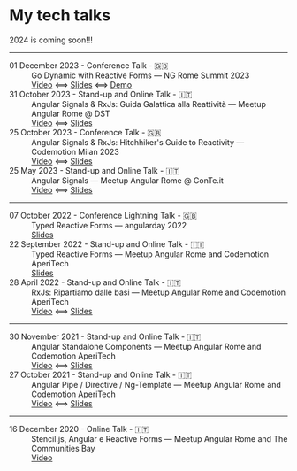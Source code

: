 # My tech talks

<dl>

  2024 is coming soon!!!

  ---

  <dt>01 December 2023 - Conference Talk - 🇬🇧</dt>
  <dd>
    Go Dynamic with Reactive Forms — NG Rome Summit 2023
    <br />
    <a href="https://www.youtube.com/live/K5R18qQNUm4?si=rtmJVnTyKSdSZ0LC&t=8440">Video</a>
    ⟺
    <a href="https://docs.google.com/presentation/d/1VOkousiBfO8rUpMxhjDK5s0scQI4X4llZLy987v3M2Y">Slides</a>
    ⟺
    <a href="https://demo-dynamic-reactive-forms.vercel.app/">Demo</a>
  </dd>

  <dt>31 October 2023 - Stand-up and Online Talk - 🇮🇹</dt>
  <dd>
    Angular Signals & RxJs: Guida Galattica alla Reattività — Meetup Angular Rome @ DST
    <br />
    <a href="https://www.youtube.com/live/BQZF2yLSQbg?si=OGS8eF0VPrX4PIa_&t=2787">Video</a>
    ⟺
    <a href="https://docs.google.com/presentation/d/1jS1uOXMJHMHrEze-wBpmpDf6jRtmkk63DhlgFrn4HCI">Slides</a>
  </dd>

  <dt>25 October 2023 - Conference Talk - 🇬🇧</dt>
  <dd>
    Angular Signals & RxJs: Hitchhiker's Guide to Reactivity — Codemotion Milan 2023
    <br />
    <a href="https://talks.codemotion.com/angular-signals-and-rxjs-hitchhikers-gui?playlist=conference-milan-2023--wannabe-speaker">Video</a>
    ⟺
    <a href="https://docs.google.com/presentation/d/1DOLN_2xm-1C9ZKPPY2WMZplayVio8uOphCSMnyUKRx8">Slides</a>
  </dd>

  <dt>25 May 2023 - Stand-up and Online Talk - 🇮🇹</dt>
  <dd>
    Angular Signals — Meetup Angular Rome @ ConTe.it
    <br />
    <a href="https://www.youtube.com/live/S5yO_uiSP3Y?si=jUyar5aaMAEE0l4T&t=3024">Video</a>
    ⟺
    <a href="https://docs.google.com/presentation/d/1KiszoI-3kPY8vLemL36X0dUGAQUmTebzoOiPyPTuTs0">Slides</a>
  </dd>

  ---

  <dt>07 October 2022 - Conference Lightning Talk - 🇬🇧</dt>
  <dd>
    Typed Reactive Forms — angularday 2022 <br />
    <a href="https://docs.google.com/presentation/d/1PsYFRLtdkWzpiCE2FQ32nO_YAg-XwquJEWqVhSrJN4E">Slides</a>
  </dd>

  <dt>22 September 2022 - Stand-up and Online Talk - 🇮🇹</dt>
  <dd>
    Typed Reactive Forms — Meetup Angular Rome and Codemotion AperiTech <br />
    <a href="https://docs.google.com/presentation/d/1qdT4EZEnVYx2ul4Xa7MY-hCwlNMJu7r020dGBYvEOaE">Slides</a>
  </dd>

  <dt>28 April 2022 - Stand-up and Online Talk - 🇮🇹</dt>
  <dd>
    RxJs: Ripartiamo dalle basi — Meetup Angular Rome and Codemotion AperiTech
    <br />
    <a href="https://talks.codemotion.com/rxjs-ripartiamo-dalle-basi">Video</a>
    ⟺
    <a href="https://docs.google.com/presentation/d/1NyU7lKaY4HV_SDWa4X1y3nA0Yyzz7D98MxZKw9F03YU">Slides</a>
  </dd>

  ---

  <dt>30 November 2021 - Stand-up and Online Talk - 🇮🇹</dt>
  <dd>
    Angular Standalone Components — Meetup Angular Rome and Codemotion AperiTech
    <br />
    <a href="https://www.youtube.com/watch?v=qEfL1ofSAuc">Video</a> ⟺
    <a href="https://docs.google.com/presentation/d/1WO7Jl_bpmeorCLY1v_AloTVBO3Gb3xPDzvp3MeKQbO4">Slides</a>
  </dd>

  <dt>27 October 2021 - Stand-up and Online Talk - 🇮🇹</dt>
  <dd>
    Angular Pipe / Directive / Ng-Template — Meetup Angular Rome and Codemotion AperiTech <br />
    <a href="https://www.youtube.com/watch?v=dMuDYVNDm8g">Video</a> ⟺
    <a href="https://docs.google.com/presentation/d/1rOM8ysLEEg_4egw_t_r9Ua6jB0VfWMTaUnpF1WxIK38">Slides</a>
  </dd>

  ---

  <dt>16 December 2020 - Online Talk - 🇮🇹</dt>
  <dd>
    Stencil.js, Angular e Reactive Forms — Meetup Angular Rome and The Communities Bay <br />
    <a href="https://www.youtube.com/watch?v=sTLi_-s_RWs">Video</a>
  </dd>
</dl>
